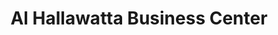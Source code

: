 ---
title: "Al Hallawatta Business Center"
url: /monrovia/al-hallawatta-business-center/
shop: Lebensmittel
---